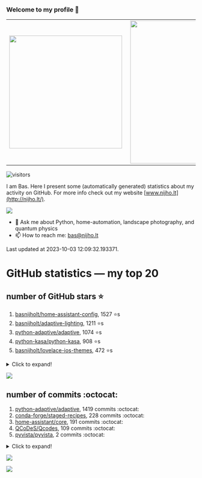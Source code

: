 ### Welcome to my profile 👋

<center>
  <table>
    <tr>
        <td><img width="300px" align="left" src="https://github-readme-stats.vercel.app/api/top-langs/?username=basnijholt&hide=TeX,Jupyter%20Notebook&layout=compact&theme=radical" /></td>
        <td><img align='right' src="https://github-readme-stats.vercel.app/api?username=basnijholt&show_icons=true&theme=radical" width="380"></td>
    </tr>
  </table>
</center>

![visitors](https://visitor-badge.glitch.me/badge?page_id=basnijholt.visitor-badge)

I am Bas. Here I present some (automatically generated) statistics about my activity on GitHub. For more info check out my website [www.nijho.lt](http://nijho.lt/).

![](https://www.nijho.lt/authors/admin/avatar_hu9e60e4b9bc120dfb6a666009f2878da6_182107_250x250_fill_q90_lanczos_center.jpg)

- 💬 Ask me about Python, home-automation, landscape photography, and quantum physics
- 📫 How to reach me: bas@nijho.lt

Last updated at 2023-10-03 12:09:32.193371.

# GitHub statistics — my top 20

## number of GitHub stars ⭐️

1. [basnijholt/home-assistant-config](https://github.com/basnijholt/home-assistant-config/), 1527 ⭐️s
2. [basnijholt/adaptive-lighting](https://github.com/basnijholt/adaptive-lighting/), 1211 ⭐️s
3. [python-adaptive/adaptive](https://github.com/python-adaptive/adaptive/), 1074 ⭐️s
4. [python-kasa/python-kasa](https://github.com/python-kasa/python-kasa/), 908 ⭐️s
5. [basnijholt/lovelace-ios-themes](https://github.com/basnijholt/lovelace-ios-themes/), 472 ⭐️s
<details><summary>Click to expand!</summary>

6. [basnijholt/lovelace-ios-dark-mode-theme](https://github.com/basnijholt/lovelace-ios-dark-mode-theme/), 426 ⭐️s
7. [basnijholt/miflora](https://github.com/basnijholt/miflora/), 359 ⭐️s
8. [basnijholt/rsync-time-machine.py](https://github.com/basnijholt/rsync-time-machine.py/), 345 ⭐️s
9. [topocm/topocm_content](https://github.com/topocm/topocm_content/), 250 ⭐️s
10. [basnijholt/home-assistant-streamdeck-yaml](https://github.com/basnijholt/home-assistant-streamdeck-yaml/), 140 ⭐️s
11. [basnijholt/home-assistant-macbook-touch-bar](https://github.com/basnijholt/home-assistant-macbook-touch-bar/), 92 ⭐️s
12. [basnijholt/markdown-code-runner](https://github.com/basnijholt/markdown-code-runner/), 76 ⭐️s
13. [kwant-project/kwant](https://github.com/kwant-project/kwant/), 75 ⭐️s
14. [basnijholt/home-assistant-streamdeck-yaml-addon](https://github.com/basnijholt/home-assistant-streamdeck-yaml-addon/), 46 ⭐️s
15. [basnijholt/aiokef](https://github.com/basnijholt/aiokef/), 32 ⭐️s
16. [basnijholt/thesis-cover](https://github.com/basnijholt/thesis-cover/), 26 ⭐️s
17. [basnijholt/adaptive-scheduler](https://github.com/basnijholt/adaptive-scheduler/), 21 ⭐️s
18. [basnijholt/instacron](https://github.com/basnijholt/instacron/), 20 ⭐️s
19. [basnijholt/addon-otmonitor](https://github.com/basnijholt/addon-otmonitor/), 15 ⭐️s
20. [kwant-project/kwant-tutorial-2016](https://github.com/kwant-project/kwant-tutorial-2016/), 14 ⭐️s

</details>

![](https://github.com/basnijholt/basnijholt/raw/main/stars_over_time.png)

## number of commits :octocat:

1. [python-adaptive/adaptive](https://github.com/python-adaptive/adaptive/), 1419 commits :octocat:
2. [conda-forge/staged-recipes](https://github.com/conda-forge/staged-recipes/), 228 commits :octocat:
3. [home-assistant/core](https://github.com/home-assistant/core/), 191 commits :octocat:
4. [QCoDeS/Qcodes](https://github.com/QCoDeS/Qcodes/), 109 commits :octocat:
5. [pyvista/pyvista](https://github.com/pyvista/pyvista/), 2 commits :octocat:
<details><summary>Click to expand!</summary>

6. [basnijholt/Schrodinger-time-evolution](https://github.com/basnijholt/Schrodinger-time-evolution/), 0 commits :octocat:
7. [hassio-addons/workflows](https://github.com/hassio-addons/workflows/), 0 commits :octocat:
8. [sympy/sympy](https://github.com/sympy/sympy/), 0 commits :octocat:
9. [ICB-DCM/pyABC](https://github.com/ICB-DCM/pyABC/), 0 commits :octocat:
10. [kwant-project/kwant-tutorial-2016](https://github.com/kwant-project/kwant-tutorial-2016/), 0 commits :octocat:
11. [conda/conda](https://github.com/conda/conda/), 0 commits :octocat:
12. [Azure/azhpc-images](https://github.com/Azure/azhpc-images/), 0 commits :octocat:
13. [conda-forge/adaptive-scheduler-feedstock](https://github.com/conda-forge/adaptive-scheduler-feedstock/), 0 commits :octocat:
14. [stuertz/pybunqexport](https://github.com/stuertz/pybunqexport/), 0 commits :octocat:
15. [conda-forge/conda-forge-build-setup-feedstock](https://github.com/conda-forge/conda-forge-build-setup-feedstock/), 0 commits :octocat:
16. [basnijholt/nanowire-qpc-spectrum](https://github.com/basnijholt/nanowire-qpc-spectrum/), 0 commits :octocat:
17. [basnijholt/miflora](https://github.com/basnijholt/miflora/), 0 commits :octocat:
18. [rougier/freetype-py](https://github.com/rougier/freetype-py/), 0 commits :octocat:
19. [conda-forge/jenkspy-feedstock](https://github.com/conda-forge/jenkspy-feedstock/), 0 commits :octocat:
20. [dfm/emcee](https://github.com/dfm/emcee/), 0 commits :octocat:

</details>

![](https://github.com/basnijholt/basnijholt/raw/main/commits_per_hour.png)

![](https://github.com/basnijholt/basnijholt/raw/main/commits_per_weekday.png)

